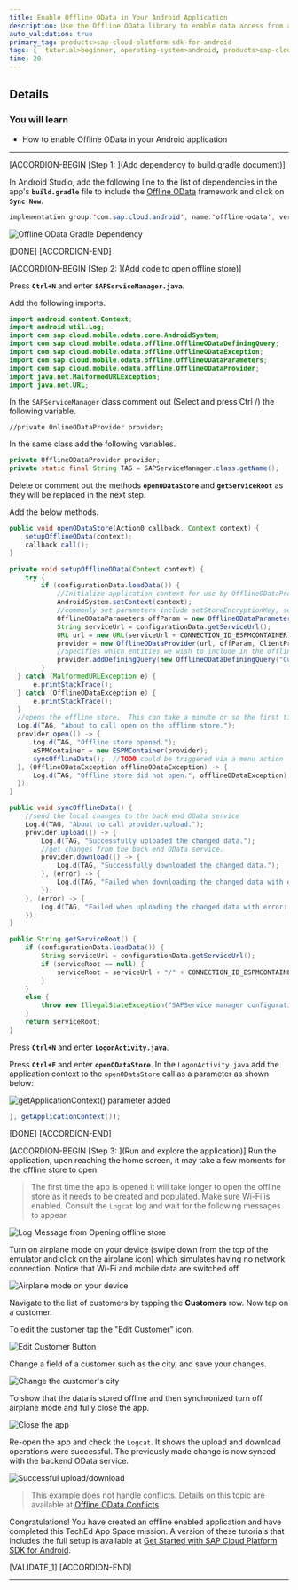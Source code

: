 ```yaml
---
title: Enable Offline OData in Your Android Application
description: Use the Offline OData library to enable data access from an on device database.
auto_validation: true
primary_tag: products>sap-cloud-platform-sdk-for-android
tags: [  tutorial>beginner, operating-system>android, products>sap-cloud-platform-sdk-for-android ]
time: 20
---
```


## Details
### You will learn  
  - How to enable Offline OData in your Android application

---

[ACCORDION-BEGIN [Step 1: ](Add dependency to build.gradle document)]

In Android Studio, add the following line to the list of dependencies in the app's **`build.gradle`** file to include the <a target="_blank" href="https://help.sap.com/doc/c2d571df73104f72b9f1b73e06c5609a/Latest/en-US/docs/user-guide/odata/Offline_OData_Introduction.html">Offline OData</a> framework and click on **`Sync Now`**.

```Java
implementation group:'com.sap.cloud.android', name:'offline-odata', version: sdkVersion
```

![Offline OData Gradle Dependency](offline-odata-gradle-file.png)

[DONE]
[ACCORDION-END]

[ACCORDION-BEGIN [Step 2: ](Add code to open offline store)]

Press **`Ctrl+N`** and enter **`SAPServiceManager.java`**.

Add the following imports.

```Java
import android.content.Context;
import android.util.Log;
import com.sap.cloud.mobile.odata.core.AndroidSystem;
import com.sap.cloud.mobile.odata.offline.OfflineODataDefiningQuery;
import com.sap.cloud.mobile.odata.offline.OfflineODataException;
import com.sap.cloud.mobile.odata.offline.OfflineODataParameters;
import com.sap.cloud.mobile.odata.offline.OfflineODataProvider;
import java.net.MalformedURLException;
import java.net.URL;
```

In the `SAPServiceManager` class comment out (Select and press Ctrl /) the following variable.

`//private OnlineODataProvider provider;`

In the same class add the following variables.

```Java
private OfflineODataProvider provider;
private static final String TAG = SAPServiceManager.class.getName();
```

Delete or comment out the methods **`openODataStore`** and **`getServiceRoot`** as they will be replaced in the next step.

Add the below methods.

```Java
public void openODataStore(Action0 callback, Context context) {
    setupOfflineOData(context);
    callback.call();
}

private void setupOfflineOData(Context context) {
    try {
        if (configurationData.loadData()) {
            //Initialize application context for use by OfflineODataProvider
            AndroidSystem.setContext(context);
            //commonly set parameters include setStoreEncryptionKey, setStoreName, setStorePath
            OfflineODataParameters offParam = new OfflineODataParameters();
            String serviceUrl = configurationData.getServiceUrl();
            URL url = new URL(serviceUrl + CONNECTION_ID_ESPMCONTAINER);
            provider = new OfflineODataProvider(url, offParam, ClientProvider.get());
            //Specifies which entities we wish to include in the offline store
            provider.addDefiningQuery(new OfflineODataDefiningQuery("Customers", "Customers", false));
        }
  } catch (MalformedURLException e) {
      e.printStackTrace();
  } catch (OfflineODataException e) {
      e.printStackTrace();
  }
  //opens the offline store.  This can take a minute or so the first time it is called as it is created and populated.
  Log.d(TAG, "About to call open on the offline store.");
  provider.open(() -> {
      Log.d(TAG, "Offline store opened.");
      eSPMContainer = new ESPMContainer(provider);
      syncOfflineData();  //TODO could be triggered via a menu action
  }, (OfflineODataException offlineODataException) -> {
      Log.d(TAG, "Offline store did not open.", offlineODataException);
  });
}

public void syncOfflineData() {
    //send the local changes to the back end OData service
    Log.d(TAG, "About to call provider.upload.");
    provider.upload(() -> {
        Log.d(TAG, "Successfully uploaded the changed data.");
        //get changes from the back end OData service.
        provider.download(() -> {
            Log.d(TAG, "Successfully downloaded the changed data.");
        }, (error) -> {
            Log.d(TAG, "Failed when downloading the changed data with error: " + error.getMessage());
        });
    }, (error) -> {
        Log.d(TAG, "Failed when uploading the changed data with error: " + error.getMessage());
    });
}

public String getServiceRoot() {
    if (configurationData.loadData()) {
        String serviceUrl = configurationData.getServiceUrl();
        if (serviceRoot == null) {
            serviceRoot = serviceUrl + "/" + CONNECTION_ID_ESPMCONTAINER;
        }
    }
    else {
        throw new IllegalStateException("SAPService manager configurationData.loadData() failed.");
    }
    return serviceRoot;
}
```

Press **`Ctrl+N`** and enter **`LogonActivity.java`**.

Press **`Ctrl+F`** and enter **`openODataStore`**. In the `LogonActivity.java` add the application context to the `openODataStore` call as a parameter as shown below:

![getApplicationContext() parameter added](application-context-parameter.png)

```Java
}, getApplicationContext());
```

[DONE]
[ACCORDION-END]

[ACCORDION-BEGIN [Step 3: ](Run and explore the application)]
Run the application, upon reaching the home screen, it may take a few moments for the offline store to open.

> The first time the app is opened it will take longer to open the offline store as it needs to be created and populated.  Make sure Wi-Fi is enabled. Consult the `Logcat` log and wait for the following messages to appear.

![Log Message from Opening offline store](offline-store-opened.png)

Turn on airplane mode on your device (swipe down from the top of the emulator and click on the airplane icon) which simulates having no network connection. Notice that Wi-Fi and mobile data are switched off.

![Airplane mode on your device](airplane-mode.png)

Navigate to the list of customers by tapping the **Customers** row. Now tap on a customer.

To edit the customer tap the "Edit Customer" icon.

![Edit Customer Button](edit-customer-button.png)

Change a field of a customer such as the city, and save your changes.

![Change the customer's city](edit-customer-activity.png)

To show that the data is stored offline and then synchronized turn off airplane mode and fully close the app.

![Close the app](close-app.png)

Re-open the app and check the `Logcat`. It shows the upload and download operations were successful. The previously made change is now synced with the backend OData service.

![Successful upload/download](upload-successful.png)

> This example does not handle conflicts. Details on this topic are available at <a target="_blank" href="https://help.sap.com/doc/c2d571df73104f72b9f1b73e06c5609a/Latest/en-US/docs/user-guide/odata/Offline_OData_Handling_Errors_And_Conflicts.html">Offline OData Conflicts</a>.

Congratulations! You have created an offline enabled application and have completed this TechEd App Space mission.  A version of these tutorials that includes the full setup is available at <a target="_blank" href="https://developers.sap.com/group.sdk-android.html">Get Started with SAP Cloud Platform SDK for Android</a>.

[VALIDATE_1]
[ACCORDION-END]

---
